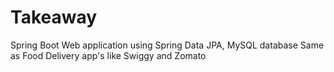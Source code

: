 # Takeaway
Spring Boot Web application using Spring Data JPA, MySQL database Same as Food Delivery app's like Swiggy and Zomato
